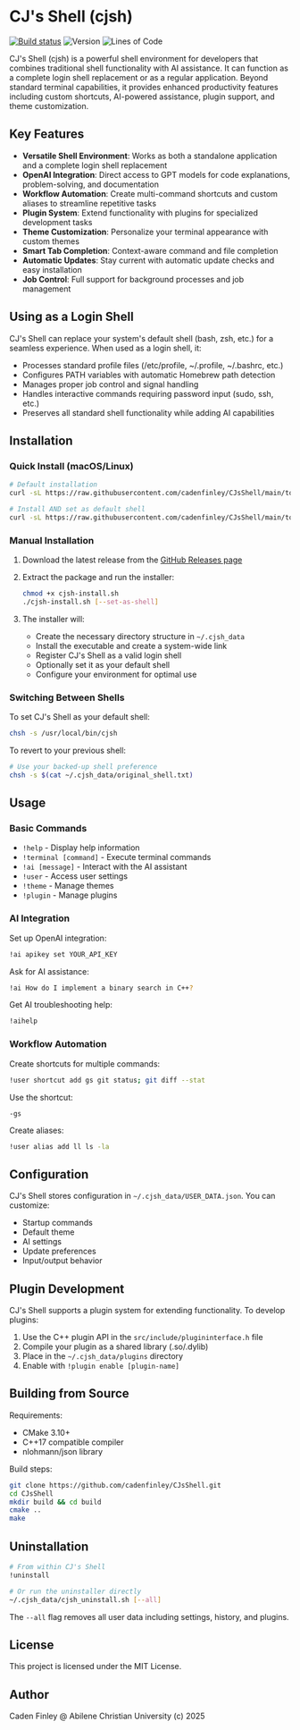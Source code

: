 # CJ's Shell (cjsh)

[![Build status](https://ci.appveyor.com/api/projects/status/dqk13klgh9d22bu5?svg=true)](https://ci.appveyor.com/project/CadenFinley/CJsShell)
![Version](https://img.shields.io/github/v/release/CadenFinley/CJsShell?label=version&color=blue)
![Lines of Code](https://img.shields.io/badge/lines%20of%20code-9287-green)


CJ's Shell (cjsh) is a powerful shell environment for developers that combines traditional shell functionality with AI assistance. It can function as a complete login shell replacement or as a regular application. Beyond standard terminal capabilities, it provides enhanced productivity features including custom shortcuts, AI-powered assistance, plugin support, and theme customization.

## Key Features

- **Versatile Shell Environment**: Works as both a standalone application and a complete login shell replacement
- **OpenAI Integration**: Direct access to GPT models for code explanations, problem-solving, and documentation
- **Workflow Automation**: Create multi-command shortcuts and custom aliases to streamline repetitive tasks
- **Plugin System**: Extend functionality with plugins for specialized development tasks
- **Theme Customization**: Personalize your terminal appearance with custom themes
- **Smart Tab Completion**: Context-aware command and file completion
- **Automatic Updates**: Stay current with automatic update checks and easy installation
- **Job Control**: Full support for background processes and job management

## Using as a Login Shell

CJ's Shell can replace your system's default shell (bash, zsh, etc.) for a seamless experience. When used as a login shell, it:

- Processes standard profile files (/etc/profile, ~/.profile, ~/.bashrc, etc.)
- Configures PATH variables with automatic Homebrew path detection
- Manages proper job control and signal handling
- Handles interactive commands requiring password input (sudo, ssh, etc.)
- Preserves all standard shell functionality while adding AI capabilities

## Installation

### Quick Install (macOS/Linux)

```sh
# Default installation
curl -sL https://raw.githubusercontent.com/cadenfinley/CJsShell/main/tool-scripts/cjsh-install.sh | bash
```

```sh
# Install AND set as default shell
curl -sL https://raw.githubusercontent.com/cadenfinley/CJsShell/main/tool-scripts/cjsh-install.sh | bash -s -- --set-as-shell
```

### Manual Installation

1. Download the latest release from the [GitHub Releases page](https://github.com/cadenfinley/CJsShell/releases)
2. Extract the package and run the installer:
   ```sh
   chmod +x cjsh-install.sh
   ./cjsh-install.sh [--set-as-shell]
   ```

3. The installer will:
   - Create the necessary directory structure in `~/.cjsh_data`
   - Install the executable and create a system-wide link
   - Register CJ's Shell as a valid login shell
   - Optionally set it as your default shell
   - Configure your environment for optimal use

### Switching Between Shells

To set CJ's Shell as your default shell:
```sh
chsh -s /usr/local/bin/cjsh
```

To revert to your previous shell:
```sh
# Use your backed-up shell preference
chsh -s $(cat ~/.cjsh_data/original_shell.txt)
```

## Usage

### Basic Commands

- `!help` - Display help information
- `!terminal [command]` - Execute terminal commands
- `!ai [message]` - Interact with the AI assistant
- `!user` - Access user settings
- `!theme` - Manage themes
- `!plugin` - Manage plugins

### AI Integration

Set up OpenAI integration:
```sh
!ai apikey set YOUR_API_KEY
```

Ask for AI assistance:
```sh
!ai How do I implement a binary search in C++?
```

Get AI troubleshooting help:
```sh
!aihelp
```

### Workflow Automation

Create shortcuts for multiple commands:
```sh
!user shortcut add gs git status; git diff --stat
```

Use the shortcut:
```
-gs
```

Create aliases:
```sh
!user alias add ll ls -la
```

## Configuration

CJ's Shell stores configuration in `~/.cjsh_data/USER_DATA.json`. You can customize:

- Startup commands
- Default theme
- AI settings
- Update preferences
- Input/output behavior

## Plugin Development

CJ's Shell supports a plugin system for extending functionality. To develop plugins:

1. Use the C++ plugin API in the `src/include/plugininterface.h` file
2. Compile your plugin as a shared library (.so/.dylib)
3. Place in the `~/.cjsh_data/plugins` directory
4. Enable with `!plugin enable [plugin-name]`

## Building from Source

Requirements:
- CMake 3.10+
- C++17 compatible compiler
- nlohmann/json library

Build steps:
```sh
git clone https://github.com/cadenfinley/CJsShell.git
cd CJsShell
mkdir build && cd build
cmake ..
make
```

## Uninstallation

```sh
# From within CJ's Shell
!uninstall

# Or run the uninstaller directly
~/.cjsh_data/cjsh_uninstall.sh [--all]
```

The `--all` flag removes all user data including settings, history, and plugins.

## License

This project is licensed under the MIT License.

## Author

Caden Finley @ Abilene Christian University (c) 2025
